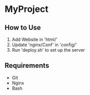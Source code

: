# MyProject

## How to Use
1. Add Website in 'html/'
2. Update 'nginx/Conf' in 'config/'
3. Run 'deploy.sh' to set up the server

## Requirements
- Git
- Nginx
- Bash